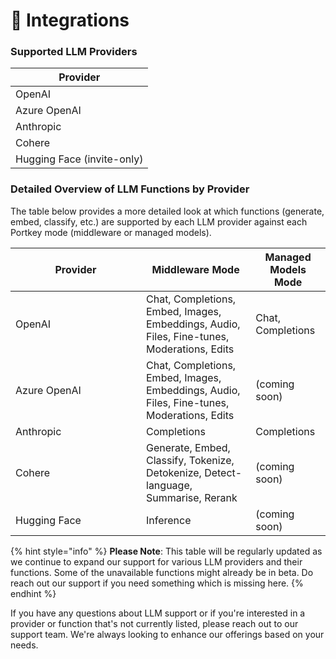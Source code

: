 # 🌈 Integrations

### Supported LLM Providers

| Provider                   |
| -------------------------- |
| OpenAI                     |
| Azure OpenAI               |
| Anthropic                  |
| Cohere                     |
| Hugging Face (invite-only) |

### Detailed Overview of LLM Functions by Provider

The table below provides a more detailed look at which functions (generate, embed, classify, etc.) are supported by each LLM provider against each Portkey mode (middleware or managed models).

<table><thead><tr><th width="193">Provider</th><th>Middleware Mode</th><th>Managed Models Mode</th></tr></thead><tbody><tr><td>OpenAI</td><td>Chat, Completions, Embed, Images, Embeddings, Audio, Files, Fine-tunes, Moderations, Edits</td><td>Chat, Completions</td></tr><tr><td>Azure OpenAI</td><td>Chat, Completions, Embed, Images, Embeddings, Audio, Files, Fine-tunes, Moderations, Edits</td><td>(coming soon)</td></tr><tr><td>Anthropic</td><td>Completions</td><td>Completions</td></tr><tr><td>Cohere</td><td>Generate, Embed, Classify, Tokenize, Detokenize, Detect-language, Summarise, Rerank</td><td>(coming soon)</td></tr><tr><td>Hugging Face</td><td>Inference</td><td>(coming soon)</td></tr></tbody></table>



{% hint style="info" %}
**Please Note**: This table will be regularly updated as we continue to expand our support for various LLM providers and their functions. Some of the unavailable functions might already be in beta. Do reach out our support if you need something which is missing here.
{% endhint %}

If you have any questions about LLM support or if you're interested in a provider or function that's not currently listed, please reach out to our support team. We're always looking to enhance our offerings based on your needs.
